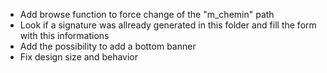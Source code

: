 <ul>
  <li>Add browse function to force change of the "m_chemin" path</li>
  <li>Look if a signature was allready generated in this folder and fill the form with this informations</li>
  <li>Add the possibility to add a bottom banner</li>
  <li>Fix design size and behavior</li>
</ul>
